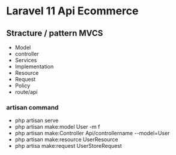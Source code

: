 # Laravel 11 Api  Ecommerce


## Stracture / pattern MVCS
- Model
- controller
- Services
- Implementation
- Resource
- Request
- Policy
- route/api

### artisan command 

- php artisan serve
- php artisan make:model User -m f
- php artisan make:Controller Api/controllername --model=User
- php artisan make:resource UserResource
- php artisa make:request UserStoreRequest